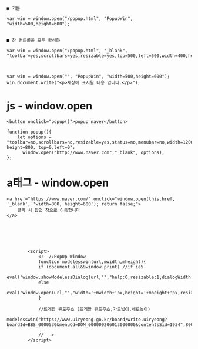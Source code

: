 

    ■ 기본
    
    var win = window.open("/popup.html", "PopupWin", "width=500,height=600");


    ■ 창 컨트롤을 모두 활성화
    
    var win = window.open("/popup.html", "_blank", "toolbar=yes,scrollbars=yes,resizable=yes,top=500,left=500,width=400,height=400");


    
    var win = window.open("", "PopupWin", "width=500,height=600");
    win.document.write("<p>새창에 표시될 내용 입니다.</p>");





# js - window.open


    <button onclick="popup()">popup naver</button>

    function popup(){
        let options = "toolbar=no,scrollbars=no,resizable=yes,status=no,menubar=no,width=1200, height=800, top=0,left=0";
          window.open("http://www.naver.com","_blank", options);
    };




# a태그 - window.open

    <a href="https://www.naver.com/" onclick="window.open(this.href, '_blank', 'width=800, height=600'); return false;">
        클릭 시 팝업 창으로 이동합니다
    </a>






            <script>
                <!--//PopUp Window
                function modelesswin(url,mwidth,mheight){
                if (document.all&&window.print) //if ie5
                    eval('window.showModelessDialog(url,"","help:0;resizable:1;dialogWidth:'+mwidth+'px;dialogHeight:'+mheight+'px")')
                else
                    eval('window.open(url,"","width='+mwidth+'px,height='+mheight+'px,resizable=1,scrollbars=1")')
                }

                //뜨게할 윈도주소 (뜨게할 윈도주소,가로넓이,세로높이)
                modelesswin("https://www.uiryeong.go.kr/board/write.uiryeong?boardId=BBS_0000530&menuCd=DOM_000000206013000000&contentsSid=1934",800,800)

                //--->
            </script>
